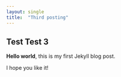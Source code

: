```yaml
---
layout: single
title:  "Third posting"
---
```


## Test Test 3

**Hello world**, this is my first Jekyll blog post.

I hope you like it!
